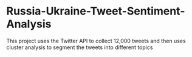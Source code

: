 # Russia-Ukraine-Tweet-Sentiment-Analysis
This project uses the Twitter API to collect 12,000 tweets and then uses cluster analysis to segment the tweets into different topics
